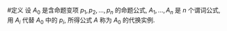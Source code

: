 #定义 设 $A_0$ 是含命题变项 $p_1,p_2,...,p_n$ 的命题公式, $A_1,...,A_n$ 是 $n$ 个谓词公式, 用 $A_i$ 代替 $A_0$ 中的 $p_i$, 所得公式 $A$ 称为 $A_0$ 的代换实例. 
